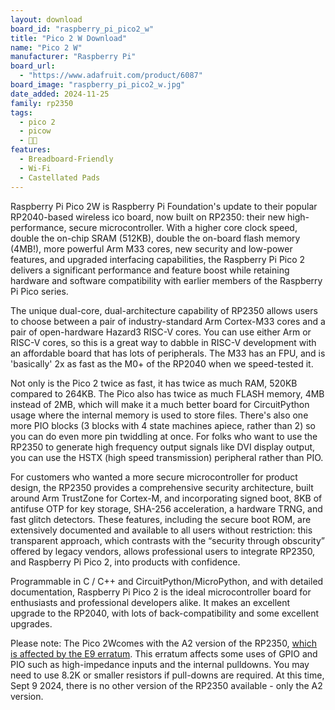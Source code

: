 ```yaml
---
layout: download
board_id: "raspberry_pi_pico2_w"
title: "Pico 2 W Download"
name: "Pico 2 W"
manufacturer: "Raspberry Pi"
board_url:
  - "https://www.adafruit.com/product/6087"
board_image: "raspberry_pi_pico2_w.jpg"
date_added: 2024-11-25
family: rp2350
tags:
  - pico 2
  - picow
  - 🥧🐮
features:
  - Breadboard-Friendly
  - Wi-Fi
  - Castellated Pads
---
```



Raspberry Pi Pico 2W is Raspberry Pi Foundation's update to their popular RP2040-based wireless ico board, now built on RP2350: their new high-performance, secure microcontroller. With a higher core clock speed, double the on-chip SRAM (512KB), double the on-board flash memory (4MB!), more powerful Arm M33 cores, new security and low-power features, and upgraded interfacing capabilities, the Raspberry Pi Pico 2 delivers a significant performance and feature boost while retaining hardware and software compatibility with earlier members of the Raspberry Pi Pico series.

The unique dual-core, dual-architecture capability of RP2350 allows users to choose between a pair of industry-standard Arm Cortex-M33 cores and a pair of open-hardware Hazard3 RISC-V cores. You can use either Arm or RISC-V cores, so this is a great way to dabble in RISC-V development with an affordable board that has lots of peripherals. The M33 has an FPU, and is 'basically' 2x as fast as the M0+ of the RP2040 when we speed-tested it.

Not only is the Pico 2 twice as fast, it has twice as much RAM, 520KB compared to 264KB. The Pico also has twice as much FLASH memory, 4MB instead of 2MB, which will make it a much better board for CircuitPython usage where the internal memory is used to store files. There's also one more PIO blocks (3 blocks with 4 state machines apiece, rather than 2) so you can do even more pin twiddling at once. For folks who want to use the RP2350 to generate high frequency output signals like DVI display output, you can use the HSTX (high speed transmission) peripheral rather than PIO. 

For customers who wanted a more secure microcontroller for product design, the RP2350 provides a comprehensive security architecture, built around Arm TrustZone for Cortex-M, and incorporating signed boot, 8KB of antifuse OTP for key storage, SHA-256 acceleration, a hardware TRNG, and fast glitch detectors. These features, including the secure boot ROM, are extensively documented and available to all users without restriction: this transparent approach, which contrasts with the “security through
obscurity” offered by legacy vendors, allows professional users to integrate RP2350, and Raspberry Pi Pico 2, into products with confidence.

Programmable in C / C++ and CircuitPython/MicroPython, and with detailed documentation, Raspberry Pi Pico 2 is the ideal microcontroller board for enthusiasts and professional developers alike. It makes an excellent upgrade to the RP2040, with lots of back-compatibility and some excellent upgrades.

Please note: The Pico 2Wcomes with the A2 version of the RP2350, [which is affected by the E9 erratum](https://datasheets.raspberrypi.com/rp2350/rp2350-datasheet.pdf#page=1342). This erratum affects some uses of GPIO and PIO such as high-impedance inputs and the internal pulldowns. You may need to use 8.2K or smaller resistors if pull-downs are required. At this time, Sept 9 2024, there is no other version of the RP2350 available - only the A2 version.

